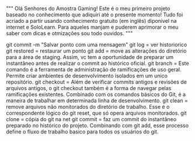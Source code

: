 """
Olá Senhores do Amostra Gaming!
Este é o meu primeiro projeto baseado no conhecimento que adiquiri até o presente momento!
Tudo foi acriado a partir usando conhecimento gratuito (em inglês) diponivel na internet e SoloLearn.
Para aqueles manjam e puderem aprimorar o meu saber com dicas e otmizações sou todo ouvidos.
"""

git commit -m "Salvar ponto com uma mensagem"
git log = ver historiorico
git restored = restaurar um ponto
git add = move as alterações do diretório para a área de staging. Assim, vc tem a oportunidade de preparar um instantâneo antes de realizar o commit ao histórico oficial.
git branch = Este comando é a ferramenta de administração de ramificações de uso geral. Permite criar ambientes de desenvolvimento isolados em um unico repositório.
git checkout = Além de verificar commits antigos e revisões de arquivos antigos, o git checkout também é a forma de navegar pelas ramificações existentes. Combinado com os comandos básicos do Git, é a maneira de trabalhar em determinada linha de desenvolvimento.
git clean = remove arquivos não monitorados do diretório de trabalho. Esse é o correspondente lógico do git reset, que só opera arquivos monitorados.
git clone = cópia do git na net
git commit = faz um commit do instantâneo preparado no histórico do projeto. Combinando com git add, esse processo define o fluxo de trabalho basico para todos os usuários do git.
